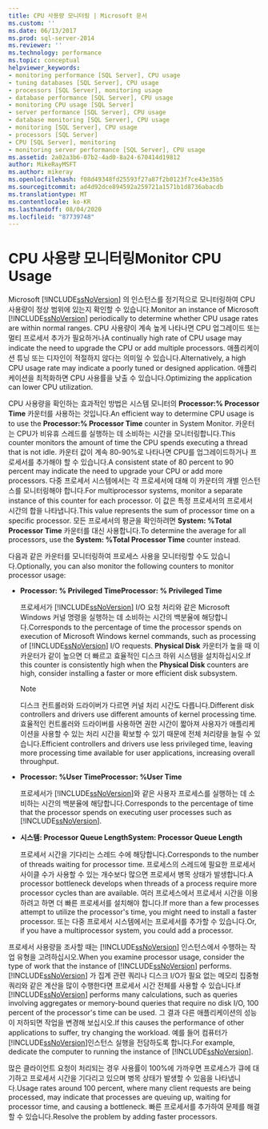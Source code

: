 ```yaml
---
title: CPU 사용량 모니터링 | Microsoft 문서
ms.custom: ''
ms.date: 06/13/2017
ms.prod: sql-server-2014
ms.reviewer: ''
ms.technology: performance
ms.topic: conceptual
helpviewer_keywords:
- monitoring performance [SQL Server], CPU usage
- tuning databases [SQL Server], CPU usage
- processors [SQL Server], monitoring usage
- database performance [SQL Server], CPU usage
- monitoring CPU usage [SQL Server]
- server performance [SQL Server], CPU usage
- database monitoring [SQL Server], CPU usage
- monitoring [SQL Server], CPU usage
- processors [SQL Server]
- CPU [SQL Server], monitoring
- monitoring server performance [SQL Server], CPU usage
ms.assetid: 2a02a3b6-07b2-4ad0-8a24-670414d19812
author: MikeRayMSFT
ms.author: mikeray
ms.openlocfilehash: f08d49348fd25593f27a87f2b0123f7ce43e35b5
ms.sourcegitcommit: ad4d92dce894592a259721a1571b1d8736abacdb
ms.translationtype: MT
ms.contentlocale: ko-KR
ms.lasthandoff: 08/04/2020
ms.locfileid: "87739748"
---
```

# <a name="monitor-cpu-usage"></a><span data-ttu-id="5ef3b-102">CPU 사용량 모니터링</span><span class="sxs-lookup"><span data-stu-id="5ef3b-102">Monitor CPU Usage</span></span>
  <span data-ttu-id="5ef3b-103">Microsoft [!INCLUDE[ssNoVersion](../../includes/ssnoversion-md.md)] 의 인스턴스를 정기적으로 모니터링하여 CPU 사용량이 정상 범위에 있는지 확인할 수 있습니다.</span><span class="sxs-lookup"><span data-stu-id="5ef3b-103">Monitor an instance of Microsoft [!INCLUDE[ssNoVersion](../../includes/ssnoversion-md.md)] periodically to determine whether CPU usage rates are within normal ranges.</span></span> <span data-ttu-id="5ef3b-104">CPU 사용량이 계속 높게 나타나면 CPU 업그레이드 또는 멀티 프로세서 추가가 필요하거나</span><span class="sxs-lookup"><span data-stu-id="5ef3b-104">A continually high rate of CPU usage may indicate the need to upgrade the CPU or add multiple processors.</span></span> <span data-ttu-id="5ef3b-105">애플리케이션 튜닝 또는 디자인이 적절하지 않다는 의미일 수 있습니다.</span><span class="sxs-lookup"><span data-stu-id="5ef3b-105">Alternatively, a high CPU usage rate may indicate a poorly tuned or designed application.</span></span> <span data-ttu-id="5ef3b-106">애플리케이션을 최적화하면 CPU 사용률을 낮출 수 있습니다.</span><span class="sxs-lookup"><span data-stu-id="5ef3b-106">Optimizing the application can lower CPU utilization.</span></span>  
  
 <span data-ttu-id="5ef3b-107">CPU 사용량을 확인하는 효과적인 방법은 시스템 모니터의 **Processor:% Processor Time** 카운터를 사용하는 것입니다.</span><span class="sxs-lookup"><span data-stu-id="5ef3b-107">An efficient way to determine CPU usage is to use the **Processor:% Processor Time** counter in System Monitor.</span></span> <span data-ttu-id="5ef3b-108">카운터는 CPU가 비유휴 스레드를 실행하는 데 소비하는 시간을 모니터링합니다.</span><span class="sxs-lookup"><span data-stu-id="5ef3b-108">This counter monitors the amount of time the CPU spends executing a thread that is not idle.</span></span> <span data-ttu-id="5ef3b-109">카운터 값이 계속 80-90%로 나타나면 CPU를 업그레이드하거나 프로세서를 추가해야 할 수 있습니다.</span><span class="sxs-lookup"><span data-stu-id="5ef3b-109">A consistent state of 80 percent to 90 percent may indicate the need to upgrade your CPU or add more processors.</span></span> <span data-ttu-id="5ef3b-110">다중 프로세서 시스템에서는 각 프로세서에 대해 이 카운터의 개별 인스턴스를 모니터링해야 합니다.</span><span class="sxs-lookup"><span data-stu-id="5ef3b-110">For multiprocessor systems, monitor a separate instance of this counter for each processor.</span></span> <span data-ttu-id="5ef3b-111">이 값은 특정 프로세서의 프로세서 시간의 합을 나타냅니다.</span><span class="sxs-lookup"><span data-stu-id="5ef3b-111">This value represents the sum of processor time on a specific processor.</span></span> <span data-ttu-id="5ef3b-112">모든 프로세서의 평균을 확인하려면 **System: %Total Processor Time** 카운터를 대신 사용합니다.</span><span class="sxs-lookup"><span data-stu-id="5ef3b-112">To determine the average for all processors, use the **System: %Total Processor Time** counter instead.</span></span>  
  
 <span data-ttu-id="5ef3b-113">다음과 같은 카운터를 모니터링하여 프로세스 사용을 모니터링할 수도 있습니다.</span><span class="sxs-lookup"><span data-stu-id="5ef3b-113">Optionally, you can also monitor the following counters to monitor processor usage:</span></span>  
  
-   <span data-ttu-id="5ef3b-114">**Processor: % Privileged Time**</span><span class="sxs-lookup"><span data-stu-id="5ef3b-114">**Processor: % Privileged Time**</span></span>  
  
     <span data-ttu-id="5ef3b-115">프로세서가 [!INCLUDE[ssNoVersion](../../includes/ssnoversion-md.md)] I/O 요청 처리와 같은 Microsoft Windows 커널 명령을 실행하는 데 소비하는 시간의 백분율에 해당합니다.</span><span class="sxs-lookup"><span data-stu-id="5ef3b-115">Corresponds to the percentage of time the processor spends on execution of Microsoft Windows kernel commands, such as processing of [!INCLUDE[ssNoVersion](../../includes/ssnoversion-md.md)] I/O requests.</span></span> <span data-ttu-id="5ef3b-116">**Physical Disk** 카운터가 높을 때 이 카운터가 같이 높으면 더 빠르고 효율적인 디스크 하위 시스템을 설치하십시오.</span><span class="sxs-lookup"><span data-stu-id="5ef3b-116">If this counter is consistently high when the **Physical Disk** counters are high, consider installing a faster or more efficient disk subsystem.</span></span>  
  
    > [!NOTE]  
    >  <span data-ttu-id="5ef3b-117">디스크 컨트롤러와 드라이버가 다르면 커널 처리 시간도 다릅니다.</span><span class="sxs-lookup"><span data-stu-id="5ef3b-117">Different disk controllers and drivers use different amounts of kernel processing time.</span></span> <span data-ttu-id="5ef3b-118">효율적인 컨트롤러와 드라이버를 사용하면 권한 시간이 짧아져 사용자가 애플리케이션을 사용할 수 있는 처리 시간을 확보할 수 있기 때문에 전체 처리량을 늘릴 수 있습니다.</span><span class="sxs-lookup"><span data-stu-id="5ef3b-118">Efficient controllers and drivers use less privileged time, leaving more processing time available for user applications, increasing overall throughput.</span></span>  
  
-   <span data-ttu-id="5ef3b-119">**Processor: %User Time**</span><span class="sxs-lookup"><span data-stu-id="5ef3b-119">**Processor: %User Time**</span></span>  
  
     <span data-ttu-id="5ef3b-120">프로세서가 [!INCLUDE[ssNoVersion](../../includes/ssnoversion-md.md)]와 같은 사용자 프로세스를 실행하는 데 소비하는 시간의 백분율에 해당합니다.</span><span class="sxs-lookup"><span data-stu-id="5ef3b-120">Corresponds to the percentage of time that the processor spends on executing user processes such as [!INCLUDE[ssNoVersion](../../includes/ssnoversion-md.md)].</span></span>  
  
-   <span data-ttu-id="5ef3b-121">**시스템: Processor Queue Length**</span><span class="sxs-lookup"><span data-stu-id="5ef3b-121">**System: Processor Queue Length**</span></span>  
  
     <span data-ttu-id="5ef3b-122">프로세서 시간을 기다리는 스레드 수에 해당합니다.</span><span class="sxs-lookup"><span data-stu-id="5ef3b-122">Corresponds to the number of threads waiting for processor time.</span></span> <span data-ttu-id="5ef3b-123">프로세스의 스레드에 필요한 프로세서 사이클 수가 사용할 수 있는 개수보다 많으면 프로세서 병목 상태가 발생합니다.</span><span class="sxs-lookup"><span data-stu-id="5ef3b-123">A processor bottleneck develops when threads of a process require more processor cycles than are available.</span></span> <span data-ttu-id="5ef3b-124">여러 프로세스에서 프로세서 시간을 이용하려고 하면 더 빠른 프로세서를 설치해야 합니다.</span><span class="sxs-lookup"><span data-stu-id="5ef3b-124">If more than a few processes attempt to utilize the processor's time, you might need to install a faster processor.</span></span> <span data-ttu-id="5ef3b-125">또는 다중 프로세서 시스템에서는 프로세서를 추가할 수 있습니다.</span><span class="sxs-lookup"><span data-stu-id="5ef3b-125">Or, if you have a multiprocessor system, you could add a processor.</span></span>  
  
 <span data-ttu-id="5ef3b-126">프로세서 사용량을 조사할 때는 [!INCLUDE[ssNoVersion](../../includes/ssnoversion-md.md)] 인스턴스에서 수행하는 작업 유형을 고려하십시오.</span><span class="sxs-lookup"><span data-stu-id="5ef3b-126">When you examine processor usage, consider the type of work that the instance of [!INCLUDE[ssNoVersion](../../includes/ssnoversion-md.md)] performs.</span></span> <span data-ttu-id="5ef3b-127">[!INCLUDE[ssNoVersion](../../includes/ssnoversion-md.md)] 가 집계 관련 쿼리나 디스크 I/O가 필요 없는 메모리 집중형 쿼리와 같은 계산을 많이 수행한다면 프로세서 시간 전체를 사용할 수 있습니다.</span><span class="sxs-lookup"><span data-stu-id="5ef3b-127">If [!INCLUDE[ssNoVersion](../../includes/ssnoversion-md.md)] performs many calculations, such as queries involving aggregates or memory-bound queries that require no disk I/O, 100 percent of the processor's time can be used.</span></span> <span data-ttu-id="5ef3b-128">그 결과 다른 애플리케이션의 성능이 저하되면 작업을 변경해 보십시오.</span><span class="sxs-lookup"><span data-stu-id="5ef3b-128">If this causes the performance of other applications to suffer, try changing the workload.</span></span> <span data-ttu-id="5ef3b-129">예를 들어 컴퓨터가 [!INCLUDE[ssNoVersion](../../includes/ssnoversion-md.md)]인스턴스 실행을 전담하도록 합니다.</span><span class="sxs-lookup"><span data-stu-id="5ef3b-129">For example, dedicate the computer to running the instance of [!INCLUDE[ssNoVersion](../../includes/ssnoversion-md.md)].</span></span>  
  
 <span data-ttu-id="5ef3b-130">많은 클라이언트 요청이 처리되는 경우 사용률이 100%에 가까우면 프로세스가 큐에 대기하고 프로세서 시간을 기다리고 있으며 병목 상태가 발생할 수 있음을 나타냅니다.</span><span class="sxs-lookup"><span data-stu-id="5ef3b-130">Usage rates around 100 percent, where many client requests are being processed, may indicate that processes are queuing up, waiting for processor time, and causing a bottleneck.</span></span> <span data-ttu-id="5ef3b-131">빠른 프로세서를 추가하여 문제를 해결할 수 있습니다.</span><span class="sxs-lookup"><span data-stu-id="5ef3b-131">Resolve the problem by adding faster processors.</span></span>  
  
  

